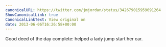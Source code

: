 ```yaml
---
canonicalURL: https://twitter.com/jmjordan/status/342679015959691264
ShowCanonicalLink: true
CanonicalLinkText: View original on
date: 2013-06-06T16:26:58+00:00
---
```

Good deed of the day complete: helped a lady jump start her car.